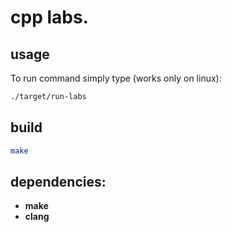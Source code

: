 # cpp labs.

## usage

To run command simply type (works only on linux):
```sh
./target/run-labs
```

## build
```sh
make
```
## dependencies:
- __make__
- __clang__

